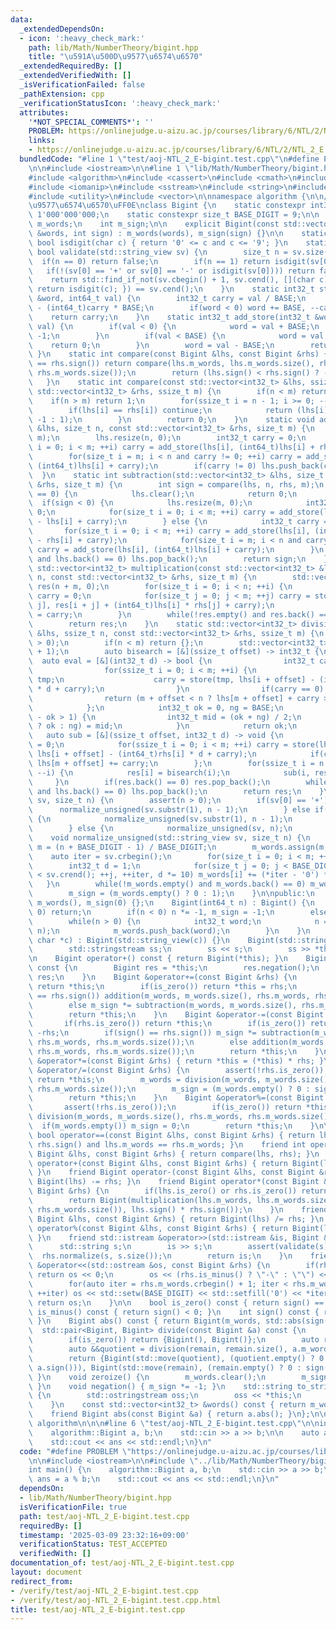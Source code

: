 ```yaml
---
data:
  _extendedDependsOn:
  - icon: ':heavy_check_mark:'
    path: lib/Math/NumberTheory/bigint.hpp
    title: "\u591A\u500D\u9577\u6574\u6570"
  _extendedRequiredBy: []
  _extendedVerifiedWith: []
  _isVerificationFailed: false
  _pathExtension: cpp
  _verificationStatusIcon: ':heavy_check_mark:'
  attributes:
    '*NOT_SPECIAL_COMMENTS*': ''
    PROBLEM: https://onlinejudge.u-aizu.ac.jp/courses/library/6/NTL/2/NTL_2_E
    links:
    - https://onlinejudge.u-aizu.ac.jp/courses/library/6/NTL/2/NTL_2_E
  bundledCode: "#line 1 \"test/aoj-NTL_2_E-bigint.test.cpp\"\n#define PROBLEM \"https://onlinejudge.u-aizu.ac.jp/courses/library/6/NTL/2/NTL_2_E\"\
    \n\n#include <iostream>\n\n#line 1 \"lib/Math/NumberTheory/bigint.hpp\"\n\n\n\n\
    #include <algorithm>\n#include <cassert>\n#include <cmath>\n#include <cstdint>\n\
    #include <iomanip>\n#include <sstream>\n#include <string>\n#include <string_view>\n\
    #include <utility>\n#include <vector>\n\nnamespace algorithm {\n\n// \u591A\u500D\
    \u9577\u6574\u6570\uFF0E\nclass Bigint {\n    static constexpr int32_t BASE =\
    \ 1'000'000'000;\n    static constexpr size_t BASE_DIGIT = 9;\n\n    std::vector<int32_t>\
    \ m_words;\n    int m_sign;\n\n    explicit Bigint(const std::vector<int32_t>\
    \ &words, int sign) : m_words(words), m_sign(sign) {}\n\n    static constexpr\
    \ bool isdigit(char c) { return '0' <= c and c <= '9'; }\n    static constexpr\
    \ bool validate(std::string_view sv) {\n        size_t n = sv.size();\n      \
    \  if(n == 0) return false;\n        if(n == 1) return isdigit(sv[0]);\n     \
    \   if(!(sv[0] == '+' or sv[0] == '-' or isdigit(sv[0]))) return false;\n    \
    \    return std::find_if_not(sv.cbegin() + 1, sv.cend(), [](char c) -> bool {\
    \ return isdigit(c); }) == sv.cend();\n    }\n    static int32_t store(int32_t\
    \ &word, int64_t val) {\n        int32_t carry = val / BASE;\n        word = val\
    \ - (int64_t)carry * BASE;\n        if(word < 0) word += BASE, --carry;\n    \
    \    return carry;\n    }\n    static int32_t add_store(int32_t &word, int64_t\
    \ val) {\n        if(val < 0) {\n            word = val + BASE;\n            return\
    \ -1;\n        }\n        if(val < BASE) {\n            word = val;\n        \
    \    return 0;\n        }\n        word = val - BASE;\n        return 1;\n   \
    \ }\n    static int compare(const Bigint &lhs, const Bigint &rhs) {\n        if(lhs.sign()\
    \ == rhs.sign()) return compare(lhs.m_words, lhs.m_words.size(), rhs.m_words,\
    \ rhs.m_words.size());\n        return (lhs.sign() < rhs.sign() ? -1 : 1);\n \
    \   }\n    static int compare(const std::vector<int32_t> &lhs, ssize_t n, const\
    \ std::vector<int32_t> &rhs, ssize_t m) {\n        if(n < m) return -1;\n    \
    \    if(n > m) return 1;\n        for(ssize_t i = n - 1; i >= 0; --i) {\n    \
    \        if(lhs[i] == rhs[i]) continue;\n            return (lhs[i] < rhs[i] ?\
    \ -1 : 1);\n        }\n        return 0;\n    }\n    static void addition(std::vector<int32_t>\
    \ &lhs, size_t n, const std::vector<int32_t> &rhs, size_t m) {\n        n = std::max(n,\
    \ m);\n        lhs.resize(n, 0);\n        int32_t carry = 0;\n        for(size_t\
    \ i = 0; i < m; ++i) carry = add_store(lhs[i], (int64_t)lhs[i] + rhs[i] + carry);\n\
    \        for(size_t i = m; i < n and carry != 0; ++i) carry = add_store(lhs[i],\
    \ (int64_t)lhs[i] + carry);\n        if(carry != 0) lhs.push_back(carry);\n  \
    \  }\n    static int subtraction(std::vector<int32_t> &lhs, size_t n, const std::vector<int32_t>\
    \ &rhs, size_t m) {\n        int sign = compare(lhs, n, rhs, m);\n        if(sign\
    \ == 0) {\n            lhs.clear();\n            return 0;\n        }\n      \
    \  if(sign < 0) {\n            lhs.resize(m, 0);\n            int32_t carry =\
    \ 0;\n            for(size_t i = 0; i < m; ++i) carry = add_store(lhs[i], (int64_t)rhs[i]\
    \ - lhs[i] + carry);\n        } else {\n            int32_t carry = 0;\n     \
    \       for(size_t i = 0; i < m; ++i) carry = add_store(lhs[i], (int64_t)lhs[i]\
    \ - rhs[i] + carry);\n            for(size_t i = m; i < n and carry != 0; ++i)\
    \ carry = add_store(lhs[i], (int64_t)lhs[i] + carry);\n        }\n        while(!lhs.empty()\
    \ and lhs.back() == 0) lhs.pop_back();\n        return sign;\n    }\n    static\
    \ std::vector<int32_t> multiplication(const std::vector<int32_t> &lhs, size_t\
    \ n, const std::vector<int32_t> &rhs, size_t m) {\n        std::vector<int32_t>\
    \ res(n + m, 0);\n        for(size_t i = 0; i < n; ++i) {\n            int32_t\
    \ carry = 0;\n            for(size_t j = 0; j < m; ++j) carry = store(res[i +\
    \ j], res[i + j] + (int64_t)lhs[i] * rhs[j] + carry);\n            res[i + m]\
    \ = carry;\n        }\n        while(!res.empty() and res.back() == 0) res.pop_back();\n\
    \        return res;\n    }\n    static std::vector<int32_t> division(std::vector<int32_t>\
    \ &lhs, ssize_t n, const std::vector<int32_t> &rhs, ssize_t m) {\n        assert(m\
    \ > 0);\n        if(n < m) return {};\n        std::vector<int32_t> res(n - m\
    \ + 1);\n        auto bisearch = [&](ssize_t offset) -> int32_t {\n          \
    \  auto eval = [&](int32_t d) -> bool {\n                int32_t carry = 0;\n\
    \                for(ssize_t i = 0; i < m; ++i) {\n                    int32_t\
    \ tmp;\n                    carry = store(tmp, lhs[i + offset] - (int64_t)rhs[i]\
    \ * d + carry);\n                }\n                if(carry == 0) return true;\n\
    \                return (m + offset < n ? lhs[m + offset] + carry >= 0 : false);\n\
    \            };\n            int32_t ok = 0, ng = BASE;\n            while(ng\
    \ - ok > 1) {\n                int32_t mid = (ok + ng) / 2;\n                (eval(mid)\
    \ ? ok : ng) = mid;\n            }\n            return ok;\n        };\n     \
    \   auto sub = [&](ssize_t offset, int32_t d) -> void {\n            int32_t carry\
    \ = 0;\n            for(ssize_t i = 0; i < m; ++i) carry = store(lhs[i + offset],\
    \ lhs[i + offset] - (int64_t)rhs[i] * d + carry);\n            if(carry != 0)\
    \ lhs[m + offset] += carry;\n        };\n        for(ssize_t i = n - m; i >= 0;\
    \ --i) {\n            res[i] = bisearch(i);\n            sub(i, res[i]);\n   \
    \     }\n        if(res.back() == 0) res.pop_back();\n        while(!lhs.empty()\
    \ and lhs.back() == 0) lhs.pop_back();\n        return res;\n    }\n    void normalize(std::string_view\
    \ sv, size_t n) {\n        assert(n > 0);\n        if(sv[0] == '+') {\n      \
    \      normalize_unsigned(sv.substr(1), n - 1);\n        } else if(sv[0] == '-')\
    \ {\n            normalize_unsigned(sv.substr(1), n - 1);\n            negation();\n\
    \        } else {\n            normalize_unsigned(sv, n);\n        }\n    }\n\
    \    void normalize_unsigned(std::string_view sv, size_t n) {\n        size_t\
    \ m = (n + BASE_DIGIT - 1) / BASE_DIGIT;\n        m_words.assign(m, 0);\n    \
    \    auto iter = sv.crbegin();\n        for(size_t i = 0; i < m; ++i) {\n    \
    \        int32_t d = 1;\n            for(size_t j = 0; j < BASE_DIGIT and iter\
    \ < sv.crend(); ++j, ++iter, d *= 10) m_words[i] += (*iter - '0') * d;\n     \
    \   }\n        while(!m_words.empty() and m_words.back() == 0) m_words.pop_back();\n\
    \        m_sign = (m_words.empty() ? 0 : 1);\n    }\n\npublic:\n    Bigint() :\
    \ m_words(), m_sign(0) {};\n    Bigint(int64_t n) : Bigint() {\n        if(n ==\
    \ 0) return;\n        if(n < 0) n *= -1, m_sign = -1;\n        else m_sign = 1;\n\
    \        while(n > 0) {\n            int32_t word;\n            n = store(word,\
    \ n);\n            m_words.push_back(word);\n        }\n    }\n    Bigint(const\
    \ char *c) : Bigint(std::string_view(c)) {}\n    Bigint(std::string_view s) {\n\
    \        std::stringstream ss;\n        ss << s;\n        ss >> *this;\n    }\n\
    \n    Bigint operator+() const { return Bigint(*this); }\n    Bigint operator-()\
    \ const {\n        Bigint res = *this;\n        res.negation();\n        return\
    \ res;\n    }\n    Bigint &operator+=(const Bigint &rhs) {\n        if(rhs.is_zero())\
    \ return *this;\n        if(is_zero()) return *this = rhs;\n        if(sign()\
    \ == rhs.sign()) addition(m_words, m_words.size(), rhs.m_words, rhs.m_words.size());\n\
    \        else m_sign *= subtraction(m_words, m_words.size(), rhs.m_words, rhs.m_words.size());\n\
    \        return *this;\n    }\n    Bigint &operator-=(const Bigint &rhs) {\n \
    \       if(rhs.is_zero()) return *this;\n        if(is_zero()) return *this =\
    \ -rhs;\n        if(sign() == rhs.sign()) m_sign *= subtraction(m_words, m_words.size(),\
    \ rhs.m_words, rhs.m_words.size());\n        else addition(m_words, m_words.size(),\
    \ rhs.m_words, rhs.m_words.size());\n        return *this;\n    }\n    Bigint\
    \ &operator*=(const Bigint &rhs) { return *this = (*this) * rhs; }\n    Bigint\
    \ &operator/=(const Bigint &rhs) {\n        assert(!rhs.is_zero());\n        if(is_zero())\
    \ return *this;\n        m_words = division(m_words, m_words.size(), rhs.m_words,\
    \ rhs.m_words.size());\n        m_sign = (m_words.empty() ? 0 : sign() * rhs.sign());\n\
    \        return *this;\n    }\n    Bigint &operator%=(const Bigint &rhs) {\n \
    \       assert(!rhs.is_zero());\n        if(is_zero()) return *this;\n       \
    \ division(m_words, m_words.size(), rhs.m_words, rhs.m_words.size());\n      \
    \  if(m_words.empty()) m_sign = 0;\n        return *this;\n    }\n\n    friend\
    \ bool operator==(const Bigint &lhs, const Bigint &rhs) { return lhs.sign() ==\
    \ rhs.sign() and lhs.m_words == rhs.m_words; }\n    friend int operator<=>(const\
    \ Bigint &lhs, const Bigint &rhs) { return compare(lhs, rhs); }\n    friend Bigint\
    \ operator+(const Bigint &lhs, const Bigint &rhs) { return Bigint(lhs) += rhs;\
    \ }\n    friend Bigint operator-(const Bigint &lhs, const Bigint &rhs) { return\
    \ Bigint(lhs) -= rhs; }\n    friend Bigint operator*(const Bigint &lhs, const\
    \ Bigint &rhs) {\n        if(lhs.is_zero() or rhs.is_zero()) return Bigint();\n\
    \        return Bigint(multiplication(lhs.m_words, lhs.m_words.size(), rhs.m_words,\
    \ rhs.m_words.size()), lhs.sign() * rhs.sign());\n    }\n    friend Bigint operator/(const\
    \ Bigint &lhs, const Bigint &rhs) { return Bigint(lhs) /= rhs; }\n    friend Bigint\
    \ operator%(const Bigint &lhs, const Bigint &rhs) { return Bigint(lhs) %= rhs;\
    \ }\n    friend std::istream &operator>>(std::istream &is, Bigint &rhs) {\n  \
    \      std::string s;\n        is >> s;\n        assert(validate(s));\n      \
    \  rhs.normalize(s, s.size());\n        return is;\n    }\n    friend std::ostream\
    \ &operator<<(std::ostream &os, const Bigint &rhs) {\n        if(rhs.is_zero())\
    \ return os << 0;\n        os << (rhs.is_minus() ? \"-\" : \"\") << rhs.m_words.back();\n\
    \        for(auto iter = rhs.m_words.crbegin() + 1; iter < rhs.m_words.crend();\
    \ ++iter) os << std::setw(BASE_DIGIT) << std::setfill('0') << *iter;\n       \
    \ return os;\n    }\n\n    bool is_zero() const { return sign() == 0; }\n    bool\
    \ is_minus() const { return sign() < 0; }\n    int sign() const { return m_sign;\
    \ }\n    Bigint abs() const { return Bigint(m_words, std::abs(sign())); }\n  \
    \  std::pair<Bigint, Bigint> divide(const Bigint &a) const {\n        assert(!a.is_zero());\n\
    \        if(is_zero()) return {Bigint(), Bigint()};\n        auto remain = m_words;\n\
    \        auto &&quotient = division(remain, remain.size(), a.m_words, a.m_words.size());\n\
    \        return {Bigint(std::move(quotient), (quotient.empty() ? 0 : sign() *\
    \ a.sign())), Bigint(std::move(remain), (remain.empty() ? 0 : sign()))};\n   \
    \ }\n    void zeroize() {\n        m_words.clear();\n        m_sign = 0;\n   \
    \ }\n    void negation() { m_sign *= -1; }\n    std::string to_string() const\
    \ {\n        std::ostringstream oss;\n        oss << *this;\n        return oss.str();\n\
    \    }\n    const std::vector<int32_t> &words() const { return m_words; }\n\n\
    \    friend Bigint abs(const Bigint &a) { return a.abs(); }\n};\n\n}  // namespace\
    \ algorithm\n\n\n#line 6 \"test/aoj-NTL_2_E-bigint.test.cpp\"\n\nint main() {\n\
    \    algorithm::Bigint a, b;\n    std::cin >> a >> b;\n\n    auto ans = a % b;\n\
    \    std::cout << ans << std::endl;\n}\n"
  code: "#define PROBLEM \"https://onlinejudge.u-aizu.ac.jp/courses/library/6/NTL/2/NTL_2_E\"\
    \n\n#include <iostream>\n\n#include \"../lib/Math/NumberTheory/bigint.hpp\"\n\n\
    int main() {\n    algorithm::Bigint a, b;\n    std::cin >> a >> b;\n\n    auto\
    \ ans = a % b;\n    std::cout << ans << std::endl;\n}\n"
  dependsOn:
  - lib/Math/NumberTheory/bigint.hpp
  isVerificationFile: true
  path: test/aoj-NTL_2_E-bigint.test.cpp
  requiredBy: []
  timestamp: '2025-03-09 23:32:16+09:00'
  verificationStatus: TEST_ACCEPTED
  verifiedWith: []
documentation_of: test/aoj-NTL_2_E-bigint.test.cpp
layout: document
redirect_from:
- /verify/test/aoj-NTL_2_E-bigint.test.cpp
- /verify/test/aoj-NTL_2_E-bigint.test.cpp.html
title: test/aoj-NTL_2_E-bigint.test.cpp
---
```

